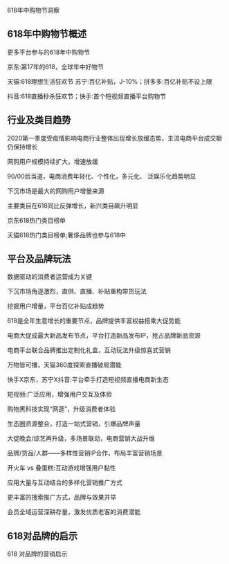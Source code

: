 618年中购物节洞察

## 618年中购物节概述

更多平台参与的618年中购物节

京东:第17年的618，全球年中好物节


天猫:618理想生活狂欢节
苏宁:百亿补贴，J-10%；拼多多:百亿补贴不设上限

抖音:618直播秒杀狂欢节；快手:首个短视频直播平台购物节


## 行业及类目趋势
2020第一季度受疫情影响电商行业整体出现增长放缓态势，主流电商平台成交额仍保持增长

网购用户规模持续扩大，增速放缓

90/00后当道，电商消费年轻化、个性化，多元化、 泛娱乐化趋势明显

下沉市场是最大的网购用户增量来源

主要类目在618同比反弹增长，新兴类目飙升明显

京东618热门类目榜单


天猫618热门类目榜单;奢侈品牌也参与618中


## 平台及品牌玩法   

数据驱动的消费者运营成为关键


下沉市场角逐激烈，直供、直播、补贴重构带货玩法


 挖掘用户增量，平台百亿补贴成趋势
 
 
  618是全年生意增长的重要节点，品牌提供丰富权益搭乘大促势能
  
  电商大促成最大新品发布节点，平台打造新品发布IP，抢占品牌新品资源
  
  电商平台联合品牌推出定制化礼盒，互动玩法升级惊喜式营销
  
  万物皆可播，天猫360度探索直播破局潜能
  
  
  快手X京东，苏宁X抖音:平台牵手打造短视频直播电商新生态
  
  
  短视频:广泛应用，增强用户交互及体验
  
  购物黑科技实现“网逛”，升级消费者体验
  
  生态圈资源整合，打造一站式营销，引爆品牌声量
  
  
  大促晚会/综艺再升级，多场景联动，电商营销大战升维
  
  品牌/货品/人群——多样性营销IP合作，布局丰富营销场景
  
  开火车 vs 叠蛋糕:互动游戏增强用户黏性
  
  应用大量与互动结合的多样化营销推广方式
  
  
   更丰富的搜索推广方式，品牌与效果并举
   
   会员全域运营深耕存量，激发优质老客的消费潜能
   
   
## 618对品牌的启示

618 对品牌的营销启示